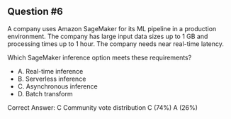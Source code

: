 ## Question #6

A company uses Amazon SageMaker for its ML pipeline in a production environment. The company has large input data sizes up to 1 GB and processing times up to 1 hour. The company needs near real-time latency.

Which SageMaker inference option meets these requirements?

- A. Real-time inference
- B. Serverless inference
- C. Asynchronous inference
- D. Batch transform 

Correct Answer: 
C Community vote distribution C (74%) A (26%)